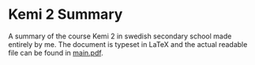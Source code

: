 # Kemi 2 Summary
A summary of the course Kemi 2 in swedish secondary school made entirely by me. The document is typeset in LaTeX and the actual readable file can be found in [main.pdf](main.pdf).
